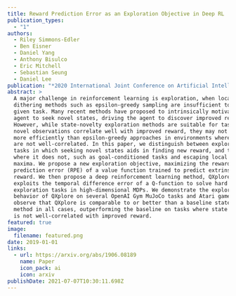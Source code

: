 ```yaml
---
title: Reward Prediction Error as an Exploration Objective in Deep RL
publication_types:
  - "1"
authors:
  - Riley Simmons-Edler
  - Ben Eisner
  - Daniel Yang
  - Anthony Bisulco
  - Eric Mitchell
  - Sebastian Seung
  - Daniel Lee
publication: "*2020 International Joint Conference on Artificial Intelligence*"
abstract: >
  A major challenge in reinforcement learning is exploration, when local
  dithering methods such as epsilon-greedy sampling are insufficient to solve a
  given task. Many recent methods have proposed to intrinsically motivate an
  agent to seek novel states, driving the agent to discover improved reward.
  However, while state-novelty exploration methods are suitable for tasks where
  novel observations correlate well with improved reward, they may not explore
  more efficiently than epsilon-greedy approaches in environments where the two
  are not well-correlated. In this paper, we distinguish between exploration
  tasks in which seeking novel states aids in finding new reward, and those
  where it does not, such as goal-conditioned tasks and escaping local reward
  maxima. We propose a new exploration objective, maximizing the reward
  prediction error (RPE) of a value function trained to predict extrinsic
  reward. We then propose a deep reinforcement learning method, QXplore, which
  exploits the temporal difference error of a Q-function to solve hard
  exploration tasks in high-dimensional MDPs. We demonstrate the exploration
  behavior of QXplore on several OpenAI Gym MuJoCo tasks and Atari games and
  observe that QXplore is comparable to or better than a baseline state-novelty
  method in all cases, outperforming the baseline on tasks where state novelty
  is not well-correlated with improved reward.
featured: true
image:
  filename: featured.png
date: 2019-01-01
links:
  - url: https://arxiv.org/abs/1906.08189
    name: Paper
    icon_pack: ai
    icon: arxiv
publishDate: 2021-07-07T10:30:11.698Z
---
```

